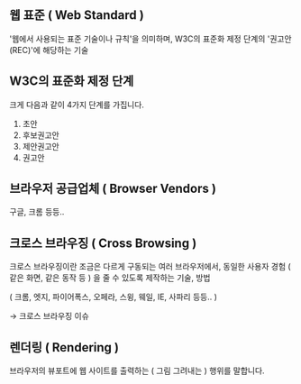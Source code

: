 ## **웹 표준 ( Web Standard )**

 '웹에서 사용되는 표준 기술이나 규칙'을 의미하며, W3C의 표준화 제정 단계의 '권고안(REC)'에 해당하는 기술

## W3C의 표준화 제정 단계

크게 다음과 같이 4가지 단계를 가집니다.

1. 초안
2. 후보권고안
3. 제안권고안
4. 권고안 

## **브라우저 공급업체 ( Browser Vendors )**

구글, 크롬 등등..

## **크로스 브라우징 ( Cross Browsing )**

크로스 브라우징이란 조금은 다르게 구동되는 여러 브라우저에서, 동일한 사용자 경험 ( 같은 화면, 같은 동작 등 ) 을 줄 수 있도록 제작하는 기술, 방법

( 크롬, 엣지, 파이어폭스, 오페라, 스윙, 웨일, IE, 사파리 등등.. )

→ 크로스 브라우징 이슈

## **렌더링 ( Rendering )**

브라우저의 뷰포트에 웹 사이트를 출력하는 ( 그림 그려내는 ) 행위를 말합니다.